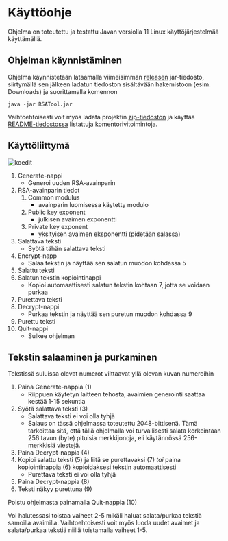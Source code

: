 # Käyttöohje

Ohjelma on toteutettu ja testattu Javan versiolla 11 Linux käyttöjärjestelmää käyttämällä.

## Ohjelman käynnistäminen

Ohjelma käynnistetään lataamalla viimeisimmän [releasen](https://github.com/asianomainen/RSA-Encrypt-Decrypt-KeyGen-tiralabra/releases/tag/v.1.0) jar-tiedosto, siirtymällä sen jälkeen ladatun tiedoston sisältävään hakemistoon (esim. Downloads) ja suorittamalla komennon 
```
java -jar RSATool.jar
```
Vaihtoehtoisesti voit myös ladata projektin [zip-tiedoston](https://github.com/asianomainen/RSA-Encrypt-Decrypt-KeyGen-tiralabra/archive/refs/heads/main.zip) ja käyttää [README-tiedostossa](https://github.com/asianomainen/RSA-Encrypt-Decrypt-KeyGen-tiralabra/blob/main/README.md) listattuja komentorivitoimintoja.

## Käyttöliittymä
![koedit](https://user-images.githubusercontent.com/46067482/139589080-d7db9a78-9589-4639-a014-e94ef9e2fa54.png)

1. Generate-nappi
   - Generoi uuden RSA-avainparin
1. RSA-avainparin tiedot
   1. Common modulus
      - avainparin luomisessa käytetty modulo
   2. Public key exponent
      - julkisen avaimen exponentti
   3. Private key exponent
      - yksityisen avaimen eksponentti (pidetään salassa)
1. Salattava teksti
   - Syötä tähän salattava teksti
1. Encrypt-napp
   - Salaa tekstin ja näyttää sen salatun muodon kohdassa 5
1. Salattu teksti
1. Salatun tekstin kopiointinappi
   - Kopioi automaattisesti salatun tekstin kohtaan 7, jotta se voidaan purkaa
1. Purettava teksti
1. Decrypt-nappi
   - Purkaa tekstin ja näyttää sen puretun muodon kohdassa 9
1. Purettu teksti
1. Quit-nappi
   - Sulkee ohjelman

## Tekstin salaaminen ja purkaminen
Tekstissä suluissa olevat numerot viittaavat yllä olevan kuvan numeroihin
1. Paina Generate-nappia (1)
   - Riippuen käytetyn laitteen tehosta, avaimien generointi saattaa kestää 1-15 sekuntia
3. Syötä salattava teksti (3)
   - Salattava teksti ei voi olla tyhjä
   - Salaus on tässä ohjelmassa toteutettu 2048-bittisenä. Tämä tarkoittaa sitä, että tällä ohjelmalla voi turvallisesti salata korkeintaan 256 tavun (byte) pituisia merkkijonoja, eli käytännössä 256-merkkisiä viestejä.
4. Paina Decrypt-nappia (4)
5. Kopioi salattu teksti (5) ja liitä se purettavaksi (7) *tai* paina kopiointinappia (6) kopioidaksesi tekstin automaattisesti
   - Purettava teksti ei voi olla tyhjä
7. Paina Decrypt-nappia (8)
8. Teksti näkyy purettuna (9)

Poistu ohjelmasta painamalla Quit-nappia (10)

Voi halutessasi toistaa vaiheet 2-5 mikäli haluat salata/purkaa tekstiä samoilla avaimilla. Vaihtoehtoisesti voit myös luoda uudet avaimet ja salata/purkaa tekstiä niillä toistamalla vaiheet 1-5.
